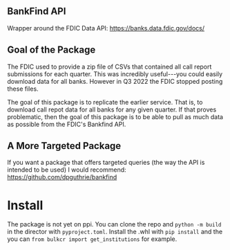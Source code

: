 ## BankFind API 

Wrapper around the FDIC Data API:  https://banks.data.fdic.gov/docs/

## Goal of the Package

The FDIC used to provide a zip file of CSVs that contained all call report submissions for each quarter.  This was incredibly useful---you could easily download data for all banks.  However in Q3 2022 the FDIC stopped posting these files. 

The goal of this package is to replicate the earlier service.  That is, to download call repot data for all banks for any given quarter.  If that proves problematic, then the goal of this package is to be able to pull as much data as possible from the FDIC's Bankfind API.  

##  A More Targeted Package

If you want a package that offers targeted queries (the way the API is intended to be used) I would recommend: https://github.com/dpguthrie/bankfind 

# Install

The package is not yet on ppi.  You can clone the repo and `python -m build` in the director with `pyproject.toml`.  Install the .whl with `pip install` and the you can `from bulkcr import get_institutions` for example.
